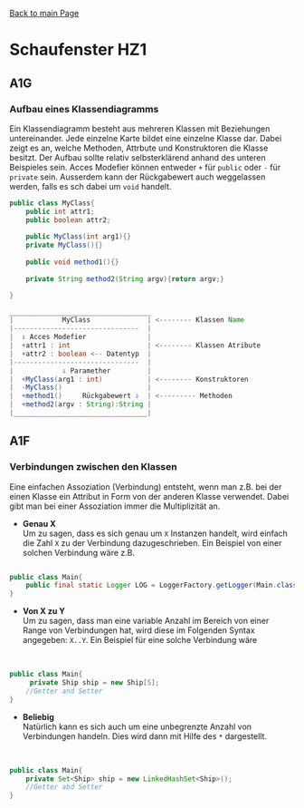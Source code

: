 [Back to main Page](./../../README.md)

# Schaufenster HZ1

## A1G 
### Aufbau eines Klassendiagramms
Ein Klassendiagramm besteht aus mehreren Klassen mit Beziehungen untereinander. Jede einzelne Karte bildet eine einzelne Klasse dar. Dabei zeigt es an, welche Methoden, Attrbute und Konstruktoren die Klasse besitzt. Der Aufbau sollte relativ selbsterklärend anhand des unteren Beispieles sein. Acces Modefier können entweder `+` für `public` oder `-` für `private` sein. Ausserdem kann der Rückgabewert auch weggelassen werden, falls es sch dabei um `void` handelt. 
```java
public class MyClass{
    public int attr1;
    public boolean attr2;
    
    public MyClass(int arg1){}
    private MyClass(){}
    
    public void method1(){}
    
    private String method2(String argv){return argv;}

}

___________________________________
|            MyClass              | <-------- Klassen Name
|-------------------------------  |
|  ⇩ Acces Modefier               |
|  +attr1 : int                   | <-------- Klassen Atribute
|  +attr2 : boolean <-- Datentyp  | 
|-------------------------------  |
|            ⇩ Paramether         |  
|  +MyClass(arg1 : int)           | <-------- Konstruktoren
|  -MyClass()                     |
|  +method1()     Rückgabewert ⇩  | <--------- Methoden
|  +method2(argv : String):String |
|_________________________________|
```
## A1F
### Verbindungen zwischen den Klassen
Eine einfachen Assoziation (Verbindung) entsteht, wenn man z.B. bei der einen Klasse ein Attribut in Form von der anderen Klasse verwendet. Dabei gibt man bei einer Assoziation immer die Multiplizität an.
- **Genau X**<br/>
Um zu sagen, dass es sich genau um `X` Instanzen handelt, wird einfach die Zahl `X` zu der Verbindung dazugeschrieben. Ein Beispiel von einer solchen Verbindung wäre z.B.
```java

public class Main{
    public final static Logger LOG = LoggerFactory.getLogger(Main.class);
}
```
- **Von X zu Y**<br/>
Um zu sagen, dass man eine variable Anzahl im Bereich von einer Range von Verbindungen hat, wird diese im Folgenden Syntax angegeben: `X..Y`. Ein Beispiel für eine solche Verbindung wäre
<br/>

```java
public class Main{
     private Ship ship = new Ship[5]; 
    //Getter and Setter
}
``` 

- **Beliebig**<br/>
Natürlich kann es sich auch um eine unbegrenzte Anzahl von Verbindungen handeln. Dies wird dann mit Hilfe des `*` dargestellt. 
<br/>

```java
public class Main{
    private Set<Ship> ship = new LinkedHashSet<Ship>();
    //Getter abd Setter
}

```
